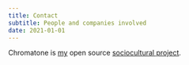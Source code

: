```yaml
---
title: Contact
subtitle: People and companies involved
date: 2021-01-01
---
```


Chromatone is [my](./author/index.md) open source [sociocultural project](./official/index.md).